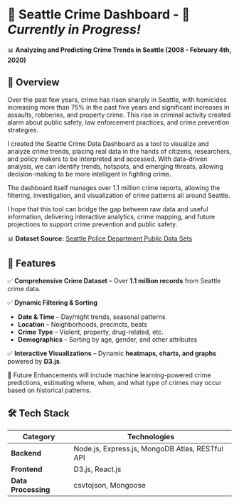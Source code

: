 # 📝 Seattle Crime Dashboard - 🚧 *Currently in Progress!*  
📊 **Analyzing and Predicting Crime Trends in Seattle (2008 - February 4th, 2020)**  

## 📍 Overview  

Over the past few years, crime has risen sharply in Seattle, with homicides increasing more than 75% in the past five years and significant increases in assaults, robberies, and property crime. This rise in criminal activity created alarm about public safety, law enforcement practices, and crime prevention strategies.  

I created the Seattle Crime Data Dashboard as a tool to visualize and analyze crime trends, placing real data in the hands of citizens, researchers, and policy makers to be interpreted and accessed. With data-driven analysis, we can identify trends, hotspots, and emerging threats, allowing decision-making to be more intelligent in fighting crime.  

The dashboard itself manages over 1.1 million crime reports, allowing the filtering, investigation, and visualization of crime patterns all around Seattle.  

I hope that this tool can bridge the gap between raw data and useful information, delivering interactive analytics, crime mapping, and future projections to support crime prevention and public safety.  

📊 **Dataset Source:** [Seattle Police Department Public Data Sets](https://www.seattle.gov/police/information-and-data/data/public-data-sets)

## 🎯 Features  

✅ **Comprehensive Crime Dataset** – Over **1.1 million records** from Seattle crime data.  

✅ **Dynamic Filtering & Sorting**  
   - **Date & Time** – Day/night trends, seasonal patterns  
   - **Location** – Neighborhoods, precincts, beats  
   - **Crime Type** – Violent, property, drug-related, etc.  
   - **Demographics** – Sorting by age, gender, and other attributes  

✅ **Interactive Visualizations** – Dynamic **heatmaps, charts, and graphs** powered by **D3.js**.  


🚀 Future Enhancements will include machine learning-powered crime predictions, estimating where, when, and what type of crimes may occur based on historical patterns.

## 🛠️ Tech Stack

| **Category**         | **Technologies**                                         |
|----------------------|---------------------------------------------------------|
| **Backend**         | Node.js, Express.js, MongoDB Atlas, RESTful API         |
| **Frontend**        | D3.js, React.js                                         |
| **Data Processing** | csvtojson, Mongoose                                     |


